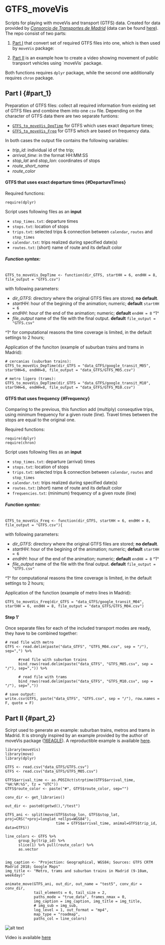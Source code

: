 # GTFS_moveVis

Scripts for playing with moveVis and transport (GTFS) data. Created for data provided by [*Consorcio de Transportes de Madrid*](https://www.crtm.es) (data can be found [here](http://datos.crtm.es)).
The repo consist of two parts:

1) [Part I](#part_1) that convert set of required GTFS files into one, which is then used by `moveVis` package:

2) [Part II](#part_2) is an example how to create a video showing movement of public tranpsort vehicles using `moveVis´ package.

Both functions requires `dplyr` package, while the second one additionally requires `chron` package.

## Part I {#part_1}

Preparation of GTFS files: collect all required information from existing set of GTFS files and combine them into one `csv` file.
Depending on the character of GTFS data there are two separate funtions:

* [`GTFS_to_moveVis_DepTime`](#DepartureTimes) for GTFS which uses exact departure times;
* [`GTFS_to_moveVis_Freq`](#Frequency) for GTFS which are based on frequency data.

In both cases the output file contains the following variables:

* *trip_id*: individual id of the trip;
* *arrival_time*: in the format HH:MM:SS
* *stop_lat* and *stop_lon*: coordinates of stops
* *route_short_name*
* *route_color*

#### GTFS that uses exact departure times {#DepartureTimes}

Required functions: 

```
require(dplyr)

```

Script uses following files as an **input**

* `stop_times.txt`: departure times
* `stops.txt`: location of stops
* `trips.txt`: selected trips & connection between `calendar`, `routes` and `stop_times`
* `calendar.txt`: trips realized during specified date(s)
* `routes.txt`: (short) name of route and its default color

##### Function syntax:

```

GTFS_to_moveVis_DepTime <- function(dir_GTFS, startHH = 6, endHH = 8, file_output = "GTFS.csv")

```
with following parameters:

* *dir_GTFS*: directory where the original GTFS files are stored; **no default**.
* *startHH*: hour of the begining of the animation; numeric; **default** `startHH = 6` 
* *endHH*: hour of the end of the animation; numeric; **default** `endHH = 8` ^1^
* *file_output* name of the file with the final output. **default** `file_output = "GTFS.csv"`

^1^ for computational reasons the time coverage is limited, in the default settings to 2 hours;

Application of the funciton (example of suburban trains and trams in Madrid):

```
# cercanias (suburban trains):
GTFS_to_moveVis_DepTime(dir_GTFS = "data_GTFS/google_transit_M05", startHH=6, endHH=8, file_output = "data_GTFS/GTFS_M05.csv")

# metro ligero (trams):
GTFS_to_moveVis_DepTime(dir_GTFS = "data_GTFS/google_transit_M10", startHH=6, endHH=8, file_output = "data_GTFS/GTFS_M10.csv")

```

#### GTFS that uses frequency  {#Frequency}

Comparing to the previous, this function add (multiply) consequtive trips, using minimum frequency for a given route (line). 
Travel times between the stops are equal to the original one. 

Required functions: 

```
require(dplyr)
require(chron)

```
Script uses following files as an **input**

* `stop_times.txt`: departure (arrival) times
* `stops.txt`: location of stops
* `trips.txt`: selected trips & connection between `calendar`, `routes` and `stop_times`
* `calendar.txt`: trips realized during specified date(s)
* `routes.txt`: (short) name of route and its default color
* `frequencies.txt`: (minimum) frequency of a given route (line)

##### Function syntax:

```

GTFS_to_moveVis_Freq <- function(dir_GTFS, startHH = 6, endHH = 8, file_output = "GTFS.csv"){

```
with following parameters:

* *dir_GTFS*: directory where the original GTFS files are stored; **no default**.
* *startHH*: hour of the begining of the animation; numeric; **default** `startHH = 6` 
* *endHH*: hour of the end of the animation; numeric; **default** `endHH = 8` ^1^
* *file_output* name of the file with the final output. **default** `file_output = "GTFS.csv"`

^1^ for computational reasons the time coverage is limited, in the default settings to 2 hours;

Application of the function (example of metro lines in Madrid):

```
GTFS_to_moveVis_Freq(dir_GTFS = "data_GTFS/google_transit_M04", startHH = 6, endHH = 8, file_output = "data_GTFS/GTFS_M04.csv")

```

#### Step 1'

Once separate files for each of the included transport modes are ready, they have to be combined together:

```
# read file with metro
GTFS <- read.delim(paste("data_GTFS", "GTFS_M04.csv", sep = "/"), sep=",") %>%
      
      #read file with suburban trains
      bind_rows(read.delim(paste("data_GTFS", "GTFS_M05.csv", sep = "/"), sep=",")) %>%
      
      # read file with trams
      bind_rows(read.delim(paste("data_GTFS", "GTFS_M10.csv", sep = "/"), sep=","))

# save output:
write.csv(GTFS, paste("data_GTFS", "GTFS.csv", sep = "/"), row.names = F, quote = F)
```

## Part II {#part_2}

Scirpt used to generate an example: suburban trains, metros and trams in Madrid. It is strongly inspired by an example provided by the author of moveVis package ([16EAGLE](https://github.com/16EAGLE)). A reproductible example is available [here](https://github.com/16EAGLE/moveVis).


```
library(moveVis)
library(move)
library(dplyr)

GTFS <- read.csv("data_GTFS/GTFS.csv")
GTFS <- read.csv("data_GTFS/GTFS_M05.csv")

GTFS$arrival_time <- as.POSIXct(strptime(GTFS$arrival_time, "%H:%M:%S", tz = "UTC"))
GTFS$route_color <- paste("#", GTFS$route_color, sep="")

conv_dir <- get_libraries()

out_dir <- paste0(getwd(),"/test")

GTFS_ani <- split(move(GTFS$stop_lon, GTFS$stop_lat, proj=CRS("+proj=longlat +ellps=WGS84"),
                       time = GTFS$arrival_time, animal=GTFS$trip_id, data=GTFS))

line_colors <- GTFS %>%
      group_by(trip_id) %>%
      slice(1) %>% pull(route_color) %>%
      as.vector


img_caption <- "Projection: Geographical, WGS84; Sources: GTFS CRTM Madrid 2018; Google Maps"
img_title <- "Metro, trams and suburban trains in Madrid (9-10am, weekday)"

animate_move(GTFS_ani, out_dir, out_name = "test5", conv_dir = conv_dir, 
             tail_elements = 6, tail_size = 2,
             paths_mode = "true_data", frames_nmax = 0,
             img_caption = img_caption, img_title = img_title,
             # img_sub = img_sub,
             log_level = 1, out_format = "mp4",
             map_type = "roadmap",
             paths_col = line_colors)
```


![alt text](https://github.com/stmarcin/GTFS_moveVis/blob/master/imgs/moveVis_eg1.jpeg)

Video is available [here](https://github.com/stmarcin/GTFS_moveVis/blob/master/imgs/Madrid_0608am.mp4)
